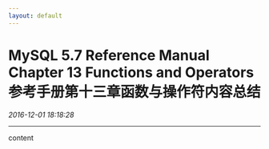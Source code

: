 ```yaml
---
layout: default
---
```


# MySQL 5.7 Reference Manual Chapter 13 Functions and Operators 参考手册第十三章函数与操作符内容总结
_2016-12-01 18:18:28_

* * *

content
